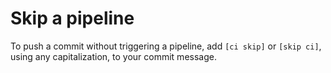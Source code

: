 # Skip a pipeline
To push a commit without triggering a pipeline, add ```[ci skip]``` or ```[skip ci]```, using any capitalization, to your commit message.